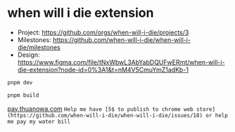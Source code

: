 # when will i die extension

- Project: https://github.com/orgs/when-will-i-die/projects/3
- Milestones: https://github.com/when-will-i-die/when-will-i-die/milestones
- Design: https://www.figma.com/file/tNxWbwL3AbYabDQUFwERmt/when-will-i-die-extension?node-id=0%3A1&t=nM4V5CmuYmZ1adKb-1

```bash
pnpm dev

pnpm build
```

[pay.thuanowa.com](https://pay.thuanowa.com) `Help me have [5$ to publish to chrome web store](https://github.com/when-will-i-die/when-will-i-die/issues/18) or help me pay my water bill`

